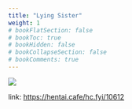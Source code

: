 ```yaml
---
title: "Lying Sister"
weight: 1
# bookFlatSection: false
# bookToc: true
# bookHidden: false
# bookCollapseSection: false
# bookComments: true
---
```


![](https://cdn.jsdelivr.net/gh/reiuyfan/imagehosting@main/blog/20210115162855188.jpg)

link: <https://hentai.cafe/hc.fyi/10612>